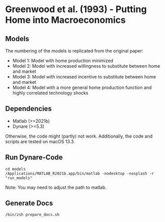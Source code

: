 # Greenwood et al. (1993) - Putting Home into Macroeconomics

## Models

The numbering of the models is replicated from the original paper:

- Model 1: Model with home production minimized
- Model 2: Model with increased willingness to substitute between home and market
- Model 3: Model with increased incentive to substitute between home and market
- Model 4: Model with a more general home production function and highly correlated technology shocks

## Dependencies
- Matlab (>=2021b)
- Dynare (>=5.3)

Otherwise, the code might (partly) not work. Additionally, the code and scripts are tested on macOS 13.3.

## Run Dynare-Code
```shell
cd models
/Applications/MATLAB_R2021b.app/bin/matlab -nodesktop -nosplash -r "run_models"
```
Note: You may need to adjust the path to matlab.

## Generate Docs
```shell
/bin/zsh prepare_docs.sh
```

